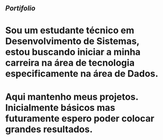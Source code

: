 ## ***Portifolio***
# Sou um estudante técnico em Desenvolvimento de Sistemas, estou buscando iniciar a minha carreira na área de tecnologia especificamente na área de Dados. 

# Aqui mantenho meus projetos. Inicialmente básicos mas futuramente espero poder colocar grandes resultados.